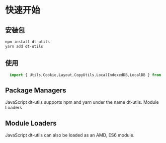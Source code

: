# 快速开始

## 安装包
```bash
npm install dt-utils
yarn add dt-utils
```
## 使用

````js
  import { Utils,Cookie,Layout,CopyUtils,LocalIndexedDB,LocalDB } from 'dt-utils';
````

## Package Managers
JavaScript dt-utils supports npm and yarn under the name dt-utils. Module Loaders

## Module Loaders
JavaScript dt-utils can also be loaded as an AMD, ES6 module.
